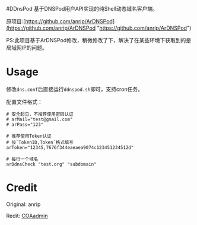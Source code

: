 #DDnsPod
基于DNSPod用户API实现的纯Shell动态域名客户端。

原项目:[https://github.com/anrip/ArDNSPod](https://github.com/anrip/ArDNSPod "https://github.com/anrip/ArDNSPod")

PS:此项目基于ArDNSPod修改，稍微修改了下，解决了在某些环境下获取到的是局域网IP的问题。</p>

# Usage

修改`dns.conf`后直接运行`ddnspod.sh`即可，支持cron任务。

配置文件格式：
```
# 安全起见，不推荐使用密码认证
# arMail="test@gmail.com"
# arPass="123"

# 推荐使用Token认证
# 按`TokenID,Token`格式填写
arToken="12345,7676f344eaeaea9074c123451234512d"

# 每行一个域名
arDdnsCheck "test.org" "subdomain"
```
# Credit

Original: anrip

Redit: [COAadmin](http://www.coaadmin.cn "COAadmin")
